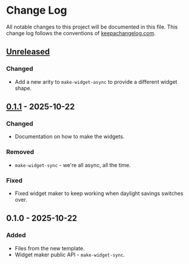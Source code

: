 # Change Log
All notable changes to this project will be documented in this file. This change log follows the conventions of [keepachangelog.com](https://keepachangelog.com/).

## [Unreleased]
### Changed
- Add a new arity to `make-widget-async` to provide a different widget shape.

## [0.1.1] - 2025-10-22
### Changed
- Documentation on how to make the widgets.

### Removed
- `make-widget-sync` - we're all async, all the time.

### Fixed
- Fixed widget maker to keep working when daylight savings switches over.

## 0.1.0 - 2025-10-22
### Added
- Files from the new template.
- Widget maker public API - `make-widget-sync`.

[Unreleased]: https://sourcehost.site/your-name/antithesis/compare/0.1.1...HEAD
[0.1.1]: https://sourcehost.site/your-name/antithesis/compare/0.1.0...0.1.1
